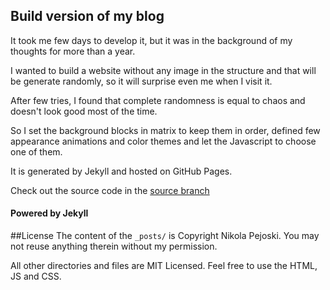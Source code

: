## Build version of my blog

It took me few days to develop it, but it was in the background of my thoughts for more than a year.

I wanted to build a website without any image in the structure and that will be generate randomly, so it will surprise even me when I visit it.

After few tries, I found that complete randomness is equal to chaos and doesn't look good most of the time.

So I set the background blocks in matrix to keep them in order, defined few appearance animations and color themes and let the Javascript to choose one of them.

It is generated by Jekyll and hosted on GitHub Pages.

Check out the source code in the [source branch][source_branch]

#### Powered by Jekyll

##License
The content of the `_posts/` is Copyright Nikola Pejoski. You may not reuse anything therein without my permission.

All other directories and files are MIT Licensed. Feel free to use the HTML, JS and CSS.

[source_branch]: https://github.com/npejo/npejo.github.io/tree/source
